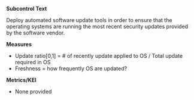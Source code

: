**Subcontrol Text**

Deploy automated software update tools in order to ensure that the operating systems are running the most recent security updates provided by the software vendor.

**Measures**

* Update ratio[0,1] = # of recently update applied to OS / Total update required in OS
* Freshness = how frequently OS are updated?

**Metrics/KEI**

* None provided
